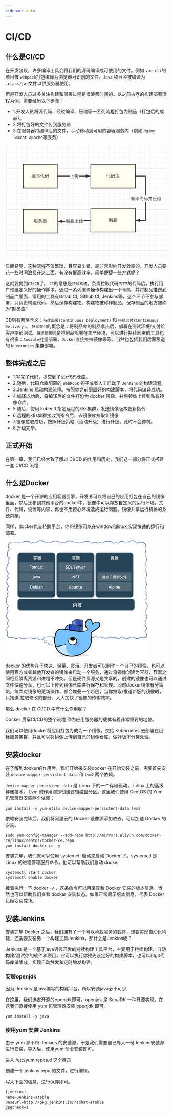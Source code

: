 ```yaml
---
sidebar: auto
---
```


# CI/CD

## 什么是CI/CD

在开发阶段，许多编译工具会将我们的源码编译成可使用的文件。例如 `vue-cli`的项目被 `webpack`打包编译为浏览器可识别的文件，`Java` 项目会被编译为 `.class/jar`文件以供服务器使用。

但是开发人员过多关注构建和部署过程是很浪费时间的。以之前古老的构建部署流程为例，需要经历以下步骤：
- 1.开发人员将源代码，经过编译、压缩等一系列流程打包为制品（打包后的成品）。
- 2.将打包好的文件传到服务器
- 3.在服务器将编译后的文件，手动移动到可用的容器服务内（例如 `Nginx Tomcat Apache`等服务）

![流程](./../images/cicd/01.png)

显而易见，这种流程不仅繁琐，且容易出错，是非常影响开发效率的。开发人员要花一些时间浪费在这上面，有没有提高效率，简单便捷一些方式呢？

这就要提到`CI/CD`了。 `CI`的意思是`持续构建`。负责拉取代码库中的代码后，执行用户预置定义好的操作脚本，通过一系列编译操作构建出一个 `制品`，并将制品推送到制品库里面，常用的工具有Gitlab CI, Github CI, Jenkins等，这个环节不参与部署，只负责构建代码，然后保存构建物。构建物被称作制品，保存制品的地方被称为"制品库"

CD则有两层含义：`持续部署(Continuous Deployment)` 和 `持续交付(Continuous Delivery)`。 `持续交付`的概念是：将制品库的制品拿出后，部署在测试环境/交付给客户提前测试。`持续部署`则是将制品部署在生产环境，可以进行持续部署的工具也有很多：`Ansible`批量部署，`Docker`直接推拉镜像等等。当然也包括我们后面写道的 `Kubernetes` 集群部署。

## 整体完成之后
- 1.写完了代码，提交到了`Git`代码仓库。
- 2.随后，代码仓库配置的 `WebHook` 钩子或者人工启动了 `JenKins` 的构建流程。
- 3.Jenkins 启动构建流程。按照你之前配置好的构建脚本，将代码编译成功。
- 4.编译成功后，将编译后的文件打包为 docker 镜像，并将镜像上传到私有镜像仓库。
- 5.随后，使用 kubectl 指定远程的k8s集群，发送镜像版本更新指令
- 6.远程的k8s集群接收到指令后，去镜像库拉取新镜像
- 7.镜像拉取成功，按照升级策略（滚动升级）进行升级，此时不会停机。
- 8.升级完毕。


## 正式开始

在第一章，我们已经大致了解过 CI/CD 的作用和历史，我们这一部分将正式搭建一套 CI/CD 流程

## 什么是Docker

docker 是一个开源的应用容器引擎，开发者可以将自己的应用打包在自己的镜像里面，然后迁移到其他平台的docker中，镜像中可以存放自定义的运行环境，文件、代码，设置等内容，再也不用担心环境造成运行问题。镜像共享运行机器的系统内核。

同样，docker也支持跨平台，你的镜像可以在window和linux 实现快速的运行和部署。

![流程](./../images/cicd/02.png)

docker 的优势在于快速、轻量、灵活。开发者可以制作一个自己的镜像，也可以使用官方或者其他开发者的镜像来启动一个服务，通过将镜像创建为容器，容器之间相互隔离资源和进程不冲突。但是硬件资源又是共享的，创建的镜像也可以通过文件快速分享，也可以上传到镜像仓库进行保存和管理。同时docker镜像有分策略，每次对镜像的更新操作，都会堆叠一个新层，当你拉取/推送新版的镜像时，只推送.拉取修改的部分。大大加快了镜像的传输效率。

那么 docker 在 CI/CD 中有什么作用呢？

Docker 贯穿CI/CD的整个流程 作为应用服务器的载体有着非常重要的地位。

我们可以使用docker将应用打包为成为一个镜像，交给 Kubernetes 去部署在目标服务集群，并且可以将镜像上传到自己的镜像仓库，做好版本分类处理。

## 安装docker 
在了解到docker的作用后，我们开始来安装docker 在开始安装之前，需要首先安装 `device-mapper-persistent-data` 和 `lvm2` 两个依赖。

`device-mapper-persistent-data` 是 `Linux` 下的一个存储驱动， Linux 上的高级存储技术。 Lvm 的作用则是创建逻辑磁盘分区。这里我们使用 CentOS 的 Yum 包管理器安装两个依赖：

```shell
yum install -y yum-utils device-mapper-persistent-data lvm2
```
依赖安装完毕后，我们将阿里云的 Docker 镜像源添加进去。可以加速 Docker 的安装。

```shell
sudo yum-config-manager --add-repo http://mirrors.aliyun.com/docker-ce/linux/centos/docker-ce.repo
yum install docker-ce -y
```

安装完毕，我们就可以使用 systemctl 启动来启动 Docker 了。systemctl 是 Linux 的进程管理服务命令，他可以帮助我们启动 docker 

```shell
systemctl start docker
systemctl enable docker
```

接着执行一下 docker -v ，这条命令可以用来查看 Docker 安装的版本信息。当然也可以帮助我们查看 docker 安装状态。如果正常展示版本信息，代表 Docker 已经安装成功。

## 安装Jenkins 

安装完毕 Docker 之后，我们拥有了一个可以承载服务的载体，想要实现自动化构建，还需要安装另一个构建工具Jenkins，那什么是Jenkins呢？

Jenkins 是一个基于java语言开发的持续构建工具平台，主要用于持续构建，自动构建/测试你的软件和项目，它可以执行你预先设定好的构建脚本，也可以和git代码库做集成，实现自动触发和定时触发构建。

### 安装openjdk

因为 Jenkins 是java编写的构建平台，所以安装java必不可少

在这里，我们选定开源的openjdk即可，openjdk 是 SunJDK 一种开源实现。在这我们直接使用 yum 包管理器安装 openjdk 即可。
```shell
yum install -y java
```

### 使用yum 安装 Jenkins
由于 yum 源不带 Jenkins 的安装源，于是我们需要自己导入一份Jenkins安装源进行安装，导入后，使用yum 命令安装即可。

进入 /etc/yum.repos.d 这个目录

创建一个 jenkins.repo 的文件，进行编辑。

写入下面的信息，进行保存即可。
```
[jenkins]
name=Jenkins-stable
baseurl=http://pkg.jenkins.io/redhat-stable
gpgcheck=1
```















